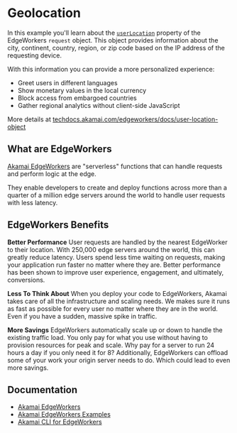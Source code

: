 # Geolocation

In this example you'll learn about the [`userLocation`](https://techdocs.akamai.com/edgeworkers/docs/user-location-object) property of the EdgeWorkers `request` object. This object provides information about the city, continent, country, region, or zip code based on the IP address of the requesting device.

With this information you can provide a more personalized experience:
- Greet users in different languages
- Show monetary values in the local currency
- Block access from embargoed countries
- Gather regional analytics without client-side JavaScript

More details at [techdocs.akamai.com/edgeworkers/docs/user-location-object](https://techdocs.akamai.com/edgeworkers/docs/user-location-object)

## What are EdgeWorkers

[Akamai EdgeWorkers](https://www.akamai.com/products/serverless-computing-edgeworkers) are "serverless" functions that can handle requests and perform logic at the edge.

They enable developers to create and deploy functions across more than a quarter of a million edge servers around the world to handle user requests with less latency.

## EdgeWorkers Benefits

**Better Performance**
User requests are handled by the nearest EdgeWorker to their location. With 250,000 edge servers around the world, this can greatly reduce latency. Users spend less time waiting on requests, making your application run faster no matter where they are. Better performance has been shown to improve user experience, engagement, and ultimately, conversions.

**Less To Think About**
When you deploy your code to EdgeWorkers, Akamai takes care of all the infrastructure and scaling needs. We makes sure it runs as fast as possible for every user no matter where they are in the world. Even if you have a sudden, massive spike in traffic.
    
**More Savings**
EdgeWorkers automatically scale up or down to handle the existing traffic load. You only pay for what you use without having to provision resources for peak and scale. Why pay for a server to run 24 hours a day if you only need it for 8? Additionally, EdgeWorkers can offload some of your work your origin server needs to do. Which could lead to even more savings.

## Documentation
- [Akamai EdgeWorkers](https://developer.akamai.com/akamai-edgeworkers-overview)
- [Akamai EdgeWorkers Examples](https://github.com/akamai/edgeworkers-examples)
- [Akamai CLI for EdgeWorkers](https://developer.akamai.com/legacy/cli/packages/edgeworkers.html)